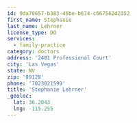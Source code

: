```yaml
---
id: 9da70657-b383-46be-b674-c667562d2352
first_name: Stephanie
last_name: Lehrner
license_type: DO
services:
  - family-practice
category: doctors
address: '2481 Professional Court'
city: 'Las Vegas'
state: NV
zip: '89128'
phone: '7023821599'
title: 'Stephanie Lehrner'
_geoloc:
  lat: 36.2043
  lng: -115.255
---
```


